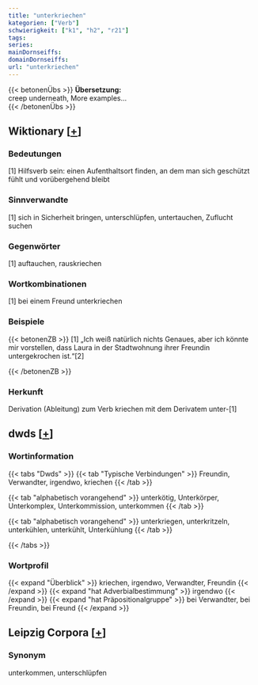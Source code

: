 ```yaml
---
title: "unterkriechen"
kategorien: ["Verb"]
schwierigkeit: ["k1", "h2", "r21"]
tags:
series:
mainDornseiffs:
domainDornseiffs:
url: "unterkriechen"
---
```


{{< betonenÜbs >}}
**Übersetzung:**  
creep underneath, More examples...  
{{< /betonenÜbs >}}

## Wiktionary [[+](https://de.wiktionary.org/wiki/unterkriechen)]

### Bedeutungen
[1] Hilfsverb sein: einen Aufenthaltsort finden, an dem man sich geschützt fühlt und vorübergehend bleibt  

### Sinnverwandte
[1] sich in Sicherheit bringen, unterschlüpfen, untertauchen, Zuflucht suchen  

### Gegenwörter
[1] auftauchen, rauskriechen  

### Wortkombinationen
[1] bei einem Freund unterkriechen  

### Beispiele
{{< betonenZB >}}
[1] „Ich weiß natürlich nichts Genaues, aber ich könnte mir vorstellen, dass Laura in der Stadtwohnung ihrer Freundin untergekrochen ist.“[2]  

{{< /betonenZB >}}
### Herkunft
Derivation (Ableitung) zum Verb kriechen mit dem Derivatem unter-[1]  



## dwds [[+](https://www.dwds.de/wb/unterkriechen)]

### Wortinformation
{{< tabs "Dwds" >}}
{{< tab "Typische Verbindungen" >}}
Freundin, Verwandter, irgendwo, kriechen
{{< /tab >}}

{{< tab "alphabetisch vorangehend" >}}
unterkötig, Unterkörper, Unterkomplex, Unterkommission, unterkommen
{{< /tab >}}

{{< tab "alphabetisch vorangehend" >}}
unterkriegen, unterkritzeln, unterkühlen, unterkühlt, Unterkühlung
{{< /tab >}}

{{< /tabs >}}

### Wortprofil
{{< expand "Überblick" >}} kriechen, irgendwo, Verwandter, Freundin {{< /expand >}}
{{< expand "hat Adverbialbestimmung" >}} irgendwo {{< /expand >}}
{{< expand "hat Präpositionalgruppe" >}} bei Verwandter, bei Freundin, bei Freund {{< /expand >}}

## Leipzig Corpora [[+](https://corpora.uni-leipzig.de/en/res?word=unterkriechen&corpusId=deu_newscrawl-public_2018)]


### Synonym
unterkommen, unterschlüpfen

